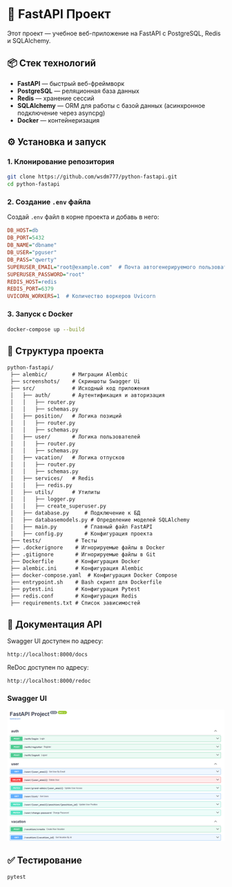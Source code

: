 # 🚀 FastAPI Проект

Этот проект — учебное веб-приложение на FastAPI с PostgreSQL, Redis и SQLAlchemy.

## 📦 Стек технологий
- **FastAPI** — быстрый веб-фреймворк
- **PostgreSQL** — реляционная база данных
- **Redis** — хранение сессий
- **SQLAlchemy** — ORM для работы с базой данных  (асинхронное подключение через asyncpg)
- **Docker** — контейнеризация

## ⚙️ Установка и запуск

### 1. Клонирование репозитория
```bash
git clone https://github.com/wsdm777/python-fastapi.git
cd python-fastapi
```

### 2. Создание `.env` файла
Создай `.env` файл в корне проекта и добавь в него:
```ini
DB_HOST=db
DB_PORT=5432
DB_NAME="dbname"
DB_USER="pguser"
DB_PASS="qwerty"
SUPERUSER_EMAIL="root@example.com"  # Почта автогенерируемого пользователя в БД
SUPERUSER_PASSWORD="root"
REDIS_HOST=redis
REDIS_PORT=6379
UVICORN_WORKERS=1  # Количество воркеров Uvicorn
```

### 3. Запуск с Docker
```bash
docker-compose up --build
```

## 📁 Структура проекта
```
python-fastapi/
 ├── alembic/        # Миграции Alembic
 ├── screenshots/    # Скриншоты Swagger Ui
 ├── src/            # Исходный код приложения
 │   ├── auth/       # Аутентификация и авторизация
 │   │   ├── router.py
 │   │   ├── schemas.py
 │   ├── position/   # Логика позиций
 │   │   ├── router.py
 │   │   ├── schemas.py
 │   ├── user/       # Логика пользователей
 │   │   ├── router.py
 │   │   ├── schemas.py
 │   ├── vacation/   # Логика отпусков
 │   │   ├── router.py
 │   │   ├── schemas.py
 │   ├── services/   # Redis
 │   │   ├── redis.py
 │   ├── utils/      # Утилиты
 │   │   ├── logger.py
 │   │   ├── create_superuser.py
 │   ├── database.py     # Подключение к БД
 │   ├── databasemodels.py # Определение моделей SQLAlchemy
 │   ├── main.py         # Главный файл FastAPI
 │   ├── config.py       # Конфигурация проекта
 ├── tests/           # Тесты
 ├── .dockerignore    # Игнорируемые файлы в Docker
 ├── .gitignore       # Игнорируемые файлы в Git
 ├── Dockerfile       # Конфигурация Docker
 ├── alembic.ini      # Конфигурация Alembic
 ├── docker-compose.yaml  # Конфигурация Docker Compose
 ├── entrypoint.sh    # Bash скрипт для Dockerfile
 ├── pytest.ini       # Конфигурация Pytest
 ├── redis.conf       # Конфигурация Redis
 ├── requirements.txt # Список зависимостей
```

## 📖 Документация API

Swagger UI доступен по адресу:

```
http://localhost:8000/docs
```

ReDoc доступен по адресу:

```
http://localhost:8000/redoc
```

### Swagger UI

![Swagger UI](screenshots/swagger_ui.png)


## ✅ Тестирование
```bash
pytest
```


